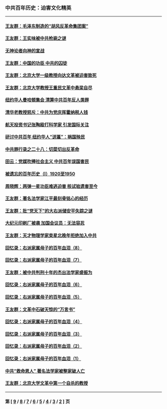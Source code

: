 ### 中共百年历史：迫害文化精英
---
#### [王友群：毛泽东制造的“胡风反革命集团案”](../../pages/nf1176111/n13324909.md?10280430) 
#### [王友群：王实味被中共枪毙之谜](../../pages/nf1176111/n13307502.md?10280430) 
#### [无神论者向神的宣战](../../pages/nf1176111/n13281535.md?10280430) 
#### [王友群：中国的功臣 中共的囚徒](../../pages/nf1176111/n13291790.md?10280430) 
#### [王友群：北京大学一级教授向达文革被迫害致死](../../pages/nf1176111/n13150966.md?10280430) 
#### [王友群：北京大学教授王重民文革中悬梁自尽](../../pages/nf1176111/n13084645.md?10280430) 
#### [纽约华人曼哈顿集会 清算中共百年反人类罪](../../pages/nf1176111/n13084157.md?10280430) 
#### [清华老教授怒斥：中共为党庆挥霍纳税人钱](../../pages/nf1176111/n13071430.md?10280430) 
#### [航天投资书记张陶殴打科学家 引发国际关注](../../pages/nf1176111/n13069132.md?10280430) 
#### [研讨中共百年 纽约华人“送匾”：祸国殃民](../../pages/nf1176111/n13057367.md?10280430) 
#### [中共罪行录之二十八：切菜切出反革命](../../pages/nf1176111/n13030600.md?10280430) 
#### [田云：党媒吹捧社会主义 中共百年误国害民](../../pages/nf1176111/n13006682.md?10280430) 
#### [被遗忘的百年历史（I）1920至1950](../../pages/nf1176111/n12986411.md?10280430) 
#### [周晓辉：两弹一星功臣难逃迫害 核试验遗害至今](../../pages/nf1176111/n12974997.md?10280430) 
#### [王友群：著名法学家江平最刻骨铭心的经历](../../pages/nf1176111/n12970787.md?10280430) 
#### [王友群：批“党天下”的大右派储安平失踪之谜](../../pages/nf1176111/n12954229.md?10280430) 
#### [大纪元印刷厂被袭 加国会议员：无法容忍](../../pages/nf1176111/n12883028.md?10280430) 
#### [王友群：天才物理学家束星北晚年拒绝加入中共](../../pages/nf1176111/n12792913.md?10280430) 
#### [回忆录：右派家属母子的百年血泪（8）](../../pages/nf1176111/n12706196.md?10280430) 
#### [回忆录：右派家属母子的百年血泪（7）](../../pages/nf1176111/n12706191.md?10280430) 
#### [王友群：被中共判刑十年的杰出法学家盛振为](../../pages/nf1176111/n12706141.md?10280430) 
#### [回忆录：右派家属母子的百年血泪（6）](../../pages/nf1176111/n12698863.md?10280430) 
#### [回忆录：右派家属母子的百年血泪（5）](../../pages/nf1176111/n12692515.md?10280430) 
#### [王友群：文革中石破天惊的“万言书”](../../pages/nf1176111/n12690994.md?10280430) 
#### [回忆录：右派家属母子的百年血泪（4）](../../pages/nf1176111/n12686410.md?10280430) 
#### [回忆录：右派家属母子的百年血泪（3）](../../pages/nf1176111/n12683820.md?10280430) 
#### [回忆录：右派家属母子的百年血泪（2）](../../pages/nf1176111/n12679738.md?10280430) 
#### [回忆录：右派家属母子的百年血泪（1）](../../pages/nf1176111/n12678112.md?10280430) 
#### [中共“救命恩人” 著名法学家被整家破人亡](../../pages/nf1176111/n12658168.md?10280430) 
#### [王友群：北京大学文革中第一个自杀的教授](../../pages/nf1176111/n12632697.md?10280430) 

---
#### 第 [ [9](./9.md?10280430) / [8](./8.md?10280430) / [7](./7.md?10280430) / [6](./6.md?10280430) / [5](./5.md?10280430) / [4](./4.md?10280430) / [3](./3.md?10280430) / [2](./2.md?10280430) ] 页

